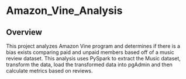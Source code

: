 # Amazon_Vine_Analysis

## Overview
This project analyzes Amazon Vine program and determines if there is a bias exists comparing paid and unpaid members based off of a music review dataset.
This analysis uses PySpark to extract the Music dataset, transform the data, load the transformed data into pgAdmin and then calculate metrics based on reviews.
